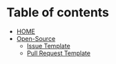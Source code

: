 # Table of contents

* [HOME](README.md)
* [Open-Source](open-source/README.md)
  * [Issue Template](open-source/issue-template.md)
  * [Pull Request Template](open-source/pull-request-template.md)
